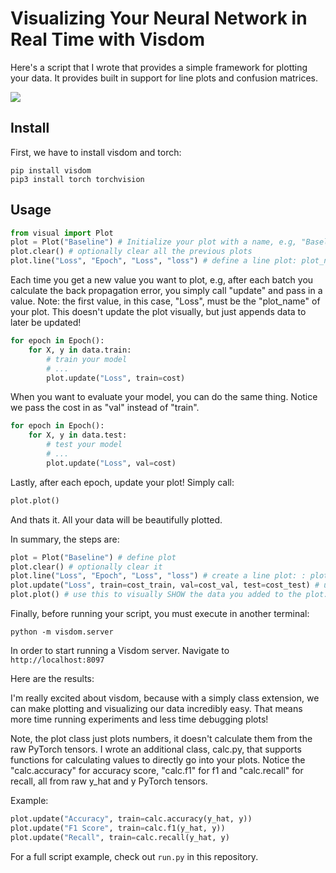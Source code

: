 # Visualizing Your Neural Network in Real Time with Visdom

Here's a script that I wrote that provides a simple framework for plotting your data.
It provides built in support for line plots and confusion matrices.

![](https://media.giphy.com/media/4NiFnKc1Kr1KqPq984/giphy.gif)

## Install

First, we have to install visdom and torch:

```
pip install visdom
pip3 install torch torchvision
```

## Usage

```python
from visual import Plot
plot = Plot("Baseline") # Initialize your plot with a name, e.g, "Baseline"
plot.clear() # optionally clear all the previous plots
plot.line("Loss", "Epoch", "Loss", "loss") # define a line plot: plot_name, xlabel, ylabel, legend name
```
Each time you get a new value you want to plot, e.g, after each batch you calculate the back propagation error,
you simply call "update" and pass in a value. Note: the first value, in this case, "Loss", must be the "plot_name"
of your plot. This doesn't update the plot visually, but just appends data to later be updated!

```python
for epoch in Epoch():		
	for X, y in data.train:	
		# train your model
		# ...
		plot.update("Loss", train=cost)
```

When you want to evaluate your model, you can do the same thing. Notice we pass the cost in as "val" instead
of "train".

```python
for epoch in Epoch():		
	for X, y in data.test:	
		# test your model
		# ...
		plot.update("Loss", val=cost)
```

Lastly, after each epoch, update your plot! Simply call: 

```python
plot.plot()
```

And thats it. All your data will be beautifully plotted. 

In summary, the steps are:

```python
plot = Plot("Baseline") # define plot
plot.clear() # optionally clear it
plot.line("Loss", "Epoch", "Loss", "loss") # create a line plot: : plot_name, xlabel, ylabel, legend name
plot.update("Loss", train=cost_train, val=cost_val, test=cost_test) # use update to add data to the plot
plot.plot() # use this to visually SHOW the data you added to the plot. You must call this. 
```

Finally, before running your script, you must execute in another terminal:

```
python -m visdom.server
```

In order to start running a Visdom server. Navigate to `http://localhost:8097`

Here are the results:

I'm really excited about visdom, because with a simply class extension,
we can make plotting and visualizing our data incredibly easy.
That means more time running experiments and less time debugging plots!

Note, the plot class just plots numbers, it doesn't calculate them from the raw PyTorch tensors. 
I wrote an additional class, calc.py, that supports functions for calculating values to directly go into your plots.
Notice the "calc.accuracy" for accuracy score, "calc.f1" for f1 and "calc.recall" for recall, all from
raw y_hat and y PyTorch tensors.

Example:

```python
plot.update("Accuracy", train=calc.accuracy(y_hat, y))
plot.update("F1 Score", train=calc.f1(y_hat, y))
plot.update("Recall", train=calc.recall(y_hat, y)
```

For a full script example, check out `run.py` in this repository.
